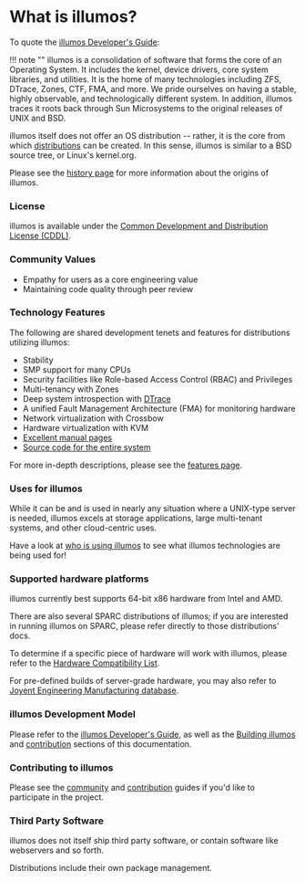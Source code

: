 # What is illumos?

To quote the [illumos Developer's Guide](https://illumos.org/books/dev/):

!!! note ""
    illumos is a consolidation of software that forms the core of an Operating
    System. It includes the kernel, device drivers, core system libraries, and
    utilities. It is the home of many technologies including ZFS, DTrace, Zones,
    CTF, FMA, and more. We pride ourselves on having a stable, highly
    observable, and technologically different system. In addition, illumos
    traces it roots back through Sun Microsystems to the original releases of
    UNIX and BSD.

illumos itself does not offer an OS distribution -- rather, it is the core from
which [distributions](distro.md) can be created. In this sense, illumos is
similar to a BSD source tree, or Linux's kernel.org.

Please see the [history page](history.md) for more information about the
origins of illumos.

### License

illumos is available under the [Common Development and Distribution License
(CDDL)](https://illumos.org/license/CDDL).

### Community Values

* Empathy for users as a core engineering value
* Maintaining code quality through peer review

### Technology Features

The following are shared development tenets and features for distributions
utilizing illumos:

* Stability
* SMP support for many CPUs
* Security facilities like Role-based Access Control (RBAC) and Privileges
* Multi-tenancy with Zones
* Deep system introspection with [DTrace](http://dtrace.org/guide/)
* A unified Fault Management Architecture (FMA) for monitoring hardware
* Network virtualization with Crossbow
* Hardware virtualization with KVM
* [Excellent manual pages](https://illumos.org/man/)
* [Source code for the entire system](https://github.com/illumos/illumos-gate)

For more in-depth descriptions, please see the [features page](features.md).

### Uses for illumos

While it can be and is used in nearly any situation where a UNIX-type server is
needed, illumos excels at storage applications, large multi-tenant systems, and
other cloud-centric uses. 

Have a look at [who is using illumos](who.md) to see what illumos technologies
are being used for!

### Supported hardware platforms

illumos currently best supports 64-bit x86 hardware from Intel and AMD.
  
There are also several SPARC distributions of illumos; if you are interested in
running illumos on SPARC, please refer directly to those distributions' docs.

To determine if a specific piece of hardware will work with illumos, please
refer to the [Hardware Compatibility List](https://illumos.org/hcl/).

For pre-defined builds of server-grade hardware, you may also refer to [Joyent
Engineering Manufacturing
database](http://eng.joyent.com/manufacturing/bom.html).    

### illumos Development Model

Please refer to the [illumos Developer's
Guide](https://illumos.org/books/dev/), as well as the [Building
illumos](../developers/build.md) and [contribution](../contributing/index.md)
sections of this documentation.

### Contributing to illumos

Please see the [community](../community/index.md) and
[contribution](../contributing/index.md) guides if you'd like to participate in
the project.

### Third Party Software

illumos does not itself ship third party software, or contain software like
webservers and so forth.

Distributions include their own package management.

